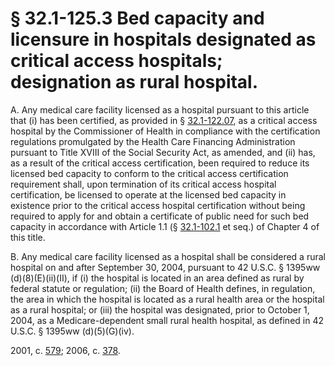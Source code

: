 # § 32.1-125.3 Bed capacity and licensure in hospitals designated as critical access hospitals; designation as rural hospital.

<p>A. Any medical care facility licensed as a hospital pursuant to this article that (i) has been certified, as provided in § <a href='http://law.lis.virginia.gov/vacode/32.1-122.07/'>32.1-122.07</a>, as a critical access hospital by the Commissioner of Health in compliance with the certification regulations promulgated by the Health Care Financing Administration pursuant to Title XVIII of the Social Security Act, as amended, and (ii) has, as a result of the critical access certification, been required to reduce its licensed bed capacity to conform to the critical access certification requirement shall, upon termination of its critical access hospital certification, be licensed to operate at the licensed bed capacity in existence prior to the critical access hospital certification without being required to apply for and obtain a certificate of public need for such bed capacity in accordance with Article 1.1 (§ <a href='http://law.lis.virginia.gov/vacode/32.1-102.1/'>32.1-102.1</a> et seq.) of Chapter 4 of this title.</p><p>B. Any medical care facility licensed as a hospital shall be considered a rural hospital on and after September 30, 2004, pursuant to 42 U.S.C. § 1395ww (d)(8)(E)(ii)(II), if (i) the hospital is located in an area defined as rural by federal statute or regulation; (ii) the Board of Health defines, in regulation, the area in which the hospital is located as a rural health area or the hospital as a rural hospital; or (iii) the hospital was designated, prior to October 1, 2004, as a Medicare-dependent small rural health hospital, as defined in 42 U.S.C. § 1395ww (d)(5)(G)(iv).</p><p>2001, c. <a href='http://lis.virginia.gov/cgi-bin/legp604.exe?011+ful+CHAP0579'>579</a>; 2006, c. <a href='http://lis.virginia.gov/cgi-bin/legp604.exe?061+ful+CHAP0378'>378</a>.</p>